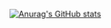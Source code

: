 [![Anurag's GitHub stats](https://github-readme-stats.vercel.app/api?username=Joxquin&theme=merko&include_all_commits=true)](https://github.com/anuraghazra/github-readme-stats)
